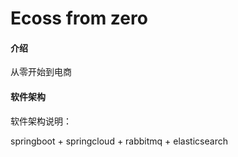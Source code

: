# Ecoss from zero

#### 介绍
从零开始到电商

#### 软件架构
软件架构说明：

springboot + springcloud + rabbitmq + elasticsearch